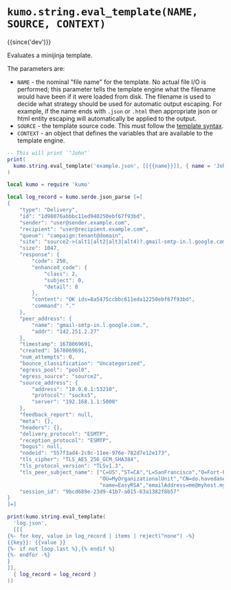 # `kumo.string.eval_template(NAME, SOURCE, CONTEXT)`

{{since('dev')}}

Evaluates a minijinja template.

The parameters are:

* `NAME` - the nominal "file name" for the template. No actual file I/O is
  performed; this parameter tells the template engine what the filename would
  have been if it were loaded from disk. The filename is used to decide what
  strategy should be used for automatic output escaping.  For example, if the
  name ends with `.json` or `.html` then appropriate json or html entity
  escaping will automatically be applied to the output.
* `SOURCE` - the template source code. This must follow the [template syntax](../template/index.md).
* `CONTEXT` - an object that defines the variables that are available to the template engine.

```lua
-- This will print `"John"`
print(
  kumo.string.eval_template('example.json', [[{{name}}]], { name = 'John' })
)
```


```lua
local kumo = require 'kumo'

local log_record = kumo.serde.json_parse [=[
{
    "type": "Delivery",
    "id": "1d98076abbbc11ed940250ebf67f93bd",
    "sender": "user@sender.example.com",
    "recipient": "user@recipient.example.com",
    "queue": "campaign:tenant@domain",
    "site": "source2->(alt1|alt2|alt3|alt4)?.gmail-smtp-in.l.google.com.",
    "size": 1047,
    "response": {
        "code": 250,
        "enhanced_code": {
            "class": 2,
            "subject": 0,
            "detail": 0
        },
        "content": "OK ids=8a5475ccbbc611eda12250ebf67f93bd",
        "command": "."
    },
    "peer_address": {
        "name": "gmail-smtp-in.l.google.com.",
        "addr": "142.251.2.27"
    },
    "timestamp": 1678069691,
    "created": 1678069691,
    "num_attempts": 0,
    "bounce_classification": "Uncategorized",
    "egress_pool": "pool0",
    "egress_source": "source2",
    "source_address": {
        "address": "10.0.0.1:53210",
        "protocol": "socks5",
        "server": "192.168.1.1:5000"
    },
    "feedback_report": null,
    "meta": {},
    "headers": {},
    "delivery_protocol": "ESMTP",
    "reception_protocol": "ESMTP",
    "bogus": null,
    "nodeid": "557f3ad4-2c8c-11ee-976e-782d7e12e173",
    "tls_cipher": "TLS_AES_256_GCM_SHA384",
    "tls_protocol_version": "TLSv1.3",
    "tls_peer_subject_name": ["C=US","ST=CA","L=SanFrancisco","O=Fort-Funston",
                              "OU=MyOrganizationalUnit","CN=do.havedane.net",
                              "name=EasyRSA","emailAddress=me@myhost.mydomain"],
    "session_id": "9bcd689e-23d9-41b7-a015-63a1382f8b57"
}
]=]

print(kumo.string.eval_template(
  'log.json',
  [[{
{%- for key, value in log_record | items | reject("none") -%}
{{key}}: {{value }}
{%- if not loop.last %},{% endif %}
{%- endfor -%}
}
]],
  { log_record = log_record }
))
```
